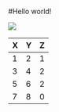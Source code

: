 #Hello world!  

![](https://raw.githubusercontent.com/shiep18/EIS2020/master/markdowncheatsheet.JPG)

|X|Y|Z|
|------|------|------|
|1|2|1|
|3|4|2|
|5|6|2|
|7|8|0|
